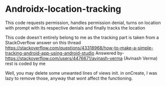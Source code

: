 # Androidx-location-tracking
This code requests permission, handles permission denial, turns on location with prompt with its respective denials and finally tracks the location

This code doesn't entirely belong to me as the tracking part is taken from a StackOverflow answer on this thread
https://stackoverflow.com/questions/43318968/how-to-make-a-simple-tracking-android-app-using-android-studio
Answered by- https://stackoverflow.com/users/4476671/avinash-verma (Avinash Verma)
rest is coded by me

Well, you may delete some unwanted lines of views init. in onCreate, I was lazy to remove those, anyway that wont affect the functioning.
